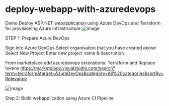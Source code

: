 # deploy-webapp-with-azuredevops
Demo Deploy ASP.NET webapplication using Azure DevOps and Terraform for provisioning Azure infrastructure
![image](https://user-images.githubusercontent.com/44494776/152757898-08b0c943-6a9e-4197-899c-b1e1bc456e12.png)


STEP 1: Prepare Azure DevOps

Sign into Azure DevOps
Select organisation that you have created above
Select New Project
Enter new project name & description

From marketplace add azuredevops extenstions: Terraform and Replace tokens
https://marketplace.visualstudio.com/search?term=terraform&target=AzureDevOps&category=All%20categories&sortBy=Relevance

![image](https://user-images.githubusercontent.com/44494776/152760184-b0b57b98-d4e3-40d6-83ce-5946d2625ef2.png)



Step 2: Build webapplication using Azure CI Pipeline
